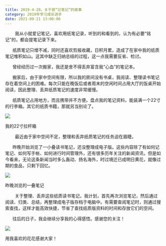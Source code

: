 ```yaml
---
title: 2019-4-28，关于我“记笔记”的故事
category: 2019年学习成长进步
date: 2021-09-21 13:00:00
---
```


        我从小就爱记笔记，喜欢用纸笔记录，听到的和看到的，认为有必要“铭记”的，都会提笔记录下来。  

      纸质笔记只增不减，同时还喜欢剪报收藏，日积月累，造成了在家中我的纸质笔记堆积如山。这其中缺乏归纳总结的过程，这一点我需要反省、检讨。

      曾经经历过一次搬家，我还是舍不得丢弃富含我“心血”的笔记本。

      搬家后，由于家中空间有限，所以我的房间没有书桌，我阅读、整理读书笔记存在着空间上的困难。每次只能在晚饭后或者周末的空闲时间占用大厅的饭桌开始阅读，因此整理、丢弃纸质笔记的速度非常缓慢。

      纸质笔记占用地方，而且携带并不方便。盘点我的笔记资料，能装满一个22寸的行李箱。其它的纸质书籍，那就另当别论了。

![](http://upload-images.jianshu.io/upload_images/3910675-b7ea17adfab59157.jpg?imageMogr2/auto-orient/strip%7CimageView2/2/w/1080/q/50)  

我的22寸拉杆箱

        最近由于家中空间不足，整理和丢弃纸质笔记的任务迫在眉睫。  

      昨晚开始浏览了一小叠读书笔记，还没整理成电子版。这些内容除了有如何记笔记、如何写手帐、如何进行时间管理外，还有很多历年关注的新闻资讯，但是如今看来，无论这条新闻当时多么轰动、扬名海外，时过境迁已成明日黄花，就像过期的食品，只剩下回忆。

![](http://upload-images.jianshu.io/upload_images/3910675-b5f27b529af2030f.jpg?imageMogr2/auto-orient/strip%7CimageView2/2/w/1080/q/50)  

昨晚浏览的一叠笔记

        关于整理、丢弃这些纸质读书笔记，我计划，首先再次浏览笔记，然后通过阅读、归类、总结，再整理成电子版存档于电脑中。有需要查阅笔记时，则通过搜索查找，这样才能高效快捷，节省了查找纸质版资料的时间和存放它们的空间。  

      往后的日子，我会继续分享我的心得感悟。感谢您的关注！

![](http://upload-images.jianshu.io/upload_images/3910675-7b14492c61202bbe.jpg?imageMogr2/auto-orient/strip%7CimageView2/2/w/1080/q/50)  

用我喜欢的花花感谢大家！